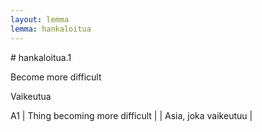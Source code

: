 ```yaml
---
layout: lemma
lemma: hankaloitua
---
```


<div class="sense">
# <span class="sensename">hankaloitua.1</span>

<span class="description">Become more difficult</span>

<span class="description">Vaikeutua</span>

A1 | Thing becoming more difficult |   | Asia, joka vaikeutuu |  

</div>

